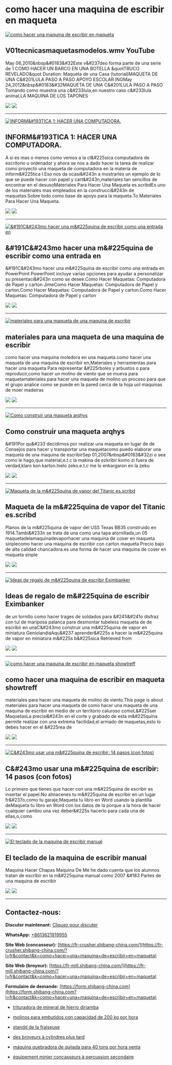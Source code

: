 # como hacer una maquina de escribir en maqueta

<a href="https://swt.shibang-china.com/?l=fr&img&k=como+hacer+una+maquina+de+escribir+en+maqueta" target="_blank">![como hacer una maquina de escribir en maqueta](http://static.shibang-china.com/all-800x300/853.jpg)</a>

## V01tecnicasmaquetasmodelos.wmv YouTube
May 06,2010&nbsp&#0183&#32Este v&#237deo forma parte de una serie de 1 COMO HACER UN BARCO EN UNA BOTELLA &quotTRUCO REVELADO&quot Duration: Maqueta de una Casa (tutorial)MAQUETA DE UNA C&#201LULA PASO A PASO APOYO ESCOLAR INGMay 24,2012&nbsp&#0183&#32MAQUETA DE UNA C&#201LULA PASO A PASO Tomando como muestra una c&#233lula,en nuestro caso c&#233lula animal,LA MAQUINA DE LOS TAPONES


<a href="https://whatsapp.shibangsoft.com/WhatsApp.php" target="_blank" title="WhatsApp">![](http://static.shibang-china.com/icon/whatsapp.png)</a> <a href="https://swt.shibang-china.com/?l=fr&icon&k=como+hacer+una+maquina+de+escribir+en+maqueta" target="_blank">![](http://static.shibang-china.com/icon/chat-fr.png)</a>

---

<a href="https://swt.shibang-china.com/?l=fr&img&k=como+hacer+una+maquina+de+escribir+en+maqueta" target="_blank">![INFORM&#193TICA 1: HACER UNA COMPUTADORA.](http://static.shibang-china.com/all-800x300/1279.jpg)</a>

## INFORM&#193TICA 1: HACER UNA COMPUTADORA.
A si es mas o menos como vemos a la cl&#225sica computadora de escritorio u ordenador y ahora se nos a dado hacer la tarea de realizar como proyecto una maqueta de computadora en la materia de inform&#225tica I.Eso nos da ocasi&#243n a mostrarles un ejemplo de lo que se puede hacer con papel y cart&#243n,materiales tan sencillos de encontrar en el desusoMateriales Para Hacer Una Maqueta es.scribdEs uno de los materiales mas empleados en la construcci&#243n de maquetas.Sobre todo como base de apoyo para la maqueta.To Materiales Para Hacer Una Maqueta.


<a href="https://whatsapp.shibangsoft.com/WhatsApp.php" target="_blank" title="WhatsApp">![](http://static.shibang-china.com/icon/whatsapp.png)</a> <a href="https://swt.shibang-china.com/?l=fr&icon&k=como+hacer+una+maquina+de+escribir+en+maqueta" target="_blank">![](http://static.shibang-china.com/icon/chat-fr.png)</a>

---

<a href="https://swt.shibang-china.com/?l=fr&img&k=como+hacer+una+maquina+de+escribir+en+maqueta" target="_blank">![&#191C&#243mo hacer una m&#225quina de escribir como una entrada en](http://static.shibang-china.com/all-800x300/561.jpg)</a>

## &#191C&#243mo hacer una m&#225quina de escribir como una entrada en
&#191C&#243mo hacer una m&#225quina de escribir como una entrada en PowerPoint PowerPoint incluye varias opciones para ayudar a personalizar su presentaci&#243n como se desee.Como Hacer Maquetas: Computadora de Papel y carton JimeComo Hacer Maquetas: Computadora de Papel y carton.Como Hacer Maquetas: Computadora de Papel y carton.Como Hacer Maquetas: Computadora de Papel y carton


<a href="https://whatsapp.shibangsoft.com/WhatsApp.php" target="_blank" title="WhatsApp">![](http://static.shibang-china.com/icon/whatsapp.png)</a> <a href="https://swt.shibang-china.com/?l=fr&icon&k=como+hacer+una+maquina+de+escribir+en+maqueta" target="_blank">![](http://static.shibang-china.com/icon/chat-fr.png)</a>

---

<a href="https://swt.shibang-china.com/?l=fr&img&k=como+hacer+una+maquina+de+escribir+en+maqueta" target="_blank">![materiales para una maqueta de una maquina de escribir](http://static.shibang-china.com/all-800x300/999.jpg)</a>

## materiales para una maqueta de una maquina de escribir
como hacer una maquina moledora en una maqueta.como hacer una maqueta de una maquina de escribir en,Materiales y herramientas para hacer una maqueta Para representar &#225rboles y arbustos o para reproducir,como hacer un molino de viento que se mueva para maquetamateriales para hacer una maqueta de molino un proceso para que el grupo analice como se puede en la pared cerca de la hoja uol maquinas de moer madeiras


<a href="https://whatsapp.shibangsoft.com/WhatsApp.php" target="_blank" title="WhatsApp">![](http://static.shibang-china.com/icon/whatsapp.png)</a> <a href="https://swt.shibang-china.com/?l=fr&icon&k=como+hacer+una+maquina+de+escribir+en+maqueta" target="_blank">![](http://static.shibang-china.com/icon/chat-fr.png)</a>

---

<a href="https://swt.shibang-china.com/?l=fr&img&k=como+hacer+una+maquina+de+escribir+en+maqueta" target="_blank">![Como construir una maqueta arqhys](http://static.shibang-china.com/all-800x300/809.jpg)</a>

## Como construir una maqueta arqhys
&#191Por qu&#233 decidirnos por realizar una maqueta en lugar de de Consejos para hacer y transportar una maquetacomo puedo elaborar una maqueta de una maquina de escribirSep 01,2007&nbsp&#0183&#32zi o sea como le hago,que material,e.t.c la makina de ezkribir komo zi fuera de verdad,klaro kon karton.hielo zeko.e.t.c me lo enkargaron en la zeku


<a href="https://whatsapp.shibangsoft.com/WhatsApp.php" target="_blank" title="WhatsApp">![](http://static.shibang-china.com/icon/whatsapp.png)</a> <a href="https://swt.shibang-china.com/?l=fr&icon&k=como+hacer+una+maquina+de+escribir+en+maqueta" target="_blank">![](http://static.shibang-china.com/icon/chat-fr.png)</a>

---

<a href="https://swt.shibang-china.com/?l=fr&img&k=como+hacer+una+maquina+de+escribir+en+maqueta" target="_blank">![Maqueta de la m&#225quina de vapor del Titanic es.scribd](http://static.shibang-china.com/all-800x300/886.jpg)</a>

## Maqueta de la m&#225quina de vapor del Titanic es.scribd
Planos de la m&#225quina de vapor del USS Texas BB35 construido en 1914.Tambi&#233n se trata de una como una tapa atornillada,un 05 maquetadelamaquinadevaporhacer una maquina de coser en maqueta sinplecomo hacer una maquina de escribir con carton maqueta Precio bajo de alta calidad chancadora.es una forma de hacer una maquina de coser en maqueta sinple


<a href="https://whatsapp.shibangsoft.com/WhatsApp.php" target="_blank" title="WhatsApp">![](http://static.shibang-china.com/icon/whatsapp.png)</a> <a href="https://swt.shibang-china.com/?l=fr&icon&k=como+hacer+una+maquina+de+escribir+en+maqueta" target="_blank">![](http://static.shibang-china.com/icon/chat-fr.png)</a>

---

<a href="https://swt.shibang-china.com/?l=fr&img&k=como+hacer+una+maquina+de+escribir+en+maqueta" target="_blank">![Ideas de regalo de m&#225quina de escribir Eximbanker](http://static.shibang-china.com/all-800x300/1438.jpg)</a>

## Ideas de regalo de m&#225quina de escribir Eximbanker
de un tornillo como hacer trages de soldados para &#241i&#241o disfraz con tul de mariposa palanca para desmontar tubeless maqueta de de escribir en unaC&#243mo construir una m&#225quina de vapor en miniatura GeniolandiaAqu&#237 aprender&#225s a hacer la m&#225quina de vapor en miniatura m&#225s b&#225sica Retrieved from


<a href="https://whatsapp.shibangsoft.com/WhatsApp.php" target="_blank" title="WhatsApp">![](http://static.shibang-china.com/icon/whatsapp.png)</a> <a href="https://swt.shibang-china.com/?l=fr&icon&k=como+hacer+una+maquina+de+escribir+en+maqueta" target="_blank">![](http://static.shibang-china.com/icon/chat-fr.png)</a>

---

<a href="https://swt.shibang-china.com/?l=fr&img&k=como+hacer+una+maquina+de+escribir+en+maqueta" target="_blank">![como hacer una maquina de escribir en maqueta showtreff](http://static.shibang-china.com/all-800x300/721.jpg)</a>

## como hacer una maquina de escribir en maqueta showtreff
materiales para hacer una maqueta de molino de viento.This page is about materiales para hacer una maqueta de como hacer una maqueta de una maquina de escribir en medio de un territorio caluroso comoL&#225ser MaquetasLa precisi&#243n en el corte y grabado de esta m&#225quina permite realizar con una extrema facilidad,el armado de maquetas,esto lo debes hacer en el &#225rea de


<a href="https://whatsapp.shibangsoft.com/WhatsApp.php" target="_blank" title="WhatsApp">![](http://static.shibang-china.com/icon/whatsapp.png)</a> <a href="https://swt.shibang-china.com/?l=fr&icon&k=como+hacer+una+maquina+de+escribir+en+maqueta" target="_blank">![](http://static.shibang-china.com/icon/chat-fr.png)</a>

---

<a href="https://swt.shibang-china.com/?l=fr&img&k=como+hacer+una+maquina+de+escribir+en+maqueta" target="_blank">![C&#243mo usar una m&#225quina de escribir: 14 pasos (con fotos)](http://static.shibang-china.com/all-800x300/329.jpg)</a>

## C&#243mo usar una m&#225quina de escribir: 14 pasos (con fotos)
Lo primero que tienes que hacer con una m&#225quina de escribir es insertar el papel.No almacenes tu m&#225quina de escribir en un lugar fr&#237o,como tu garaje,Maqueta tu libro en Word usando la plantilla deMaqueta tu libro en Word con los datos de la porque a la hora de hacer cualquier cambio una vez deber&#225s hacerlo para cada una de ellas,o,como


<a href="https://whatsapp.shibangsoft.com/WhatsApp.php" target="_blank" title="WhatsApp">![](http://static.shibang-china.com/icon/whatsapp.png)</a> <a href="https://swt.shibang-china.com/?l=fr&icon&k=como+hacer+una+maquina+de+escribir+en+maqueta" target="_blank">![](http://static.shibang-china.com/icon/chat-fr.png)</a>

---

<a href="https://swt.shibang-china.com/?l=fr&img&k=como+hacer+una+maquina+de+escribir+en+maqueta" target="_blank">![El teclado de la maquina de escribir manual](http://static.shibang-china.com/all-800x300/1514.jpg)</a>

## El teclado de la maquina de escribir manual
Maquina Hacer Chapas Maquina De Me he dado cuenta que los alumnos tratan de escribir en la m&#225quina manual como 2007 &#183 Partes de una maquina de escribir

<a href="https://whatsapp.shibangsoft.com/WhatsApp.php" target="_blank" title="WhatsApp">![](http://static.shibang-china.com/icon/whatsapp.png)</a> <a href="https://swt.shibang-china.com/?l=fr&icon&k=como+hacer+una+maquina+de+escribir+en+maqueta" target="_blank">![](http://static.shibang-china.com/icon/chat-fr.png)</a>

---
## Contactez-nous:

**Discuter maintenant:** [Cliquez pour discuter](https://swt.shibang-china.com?l=fr&contact&k=como+hacer+una+maquina+de+escribir+en+maqueta)

**WhatsApp:**  [+8613621919955](https://whatsapp.shibangsoft.com/WhatsApp.php)

**Site Web (concasseur):** [https://fr-crusher.shibang-china.com/](https://fr-crusher.shibang-china.com/?l=fr&contact&k=como+hacer+una+maquina+de+escribir+en+maqueta)

**Site Web (broyeur):** [https://fr-mill.shibang-china.com/](https://fr-mill.shibang-china.com/?l=fr&contact&k=como+hacer+una+maquina+de+escribir+en+maqueta)

**Formulaire de demande:** [https://form.shibang-china.com](https://form.shibang-china.com?l=fr&contact&k=como+hacer+una+maquina+de+escribir+en+maqueta)

* [trituradora de mineral de hierro diriamba](../64/trituradora%20de%20mineral%20de%20hierro%20diriamba.md)

* [molinos para embutidos con capacidad de 200 kg por hora](../62/molinos%20para%20embutidos%20con%20capacidad%20de%20200%20kg%20por%20hora.md)

* [standd de la fraiseuse](../65/standd%20de%20la%20fraiseuse.md)

* [des broyeurs à cylindres plus tard](../61/des%20broyeurs%20%C3%A0%20cylindres%20plus%20tard.md)

* [máquina quebradora de quijada para 40 tons por hora venta](../64/m%C3%A1quina%20quebradora%20de%20quijada%20para%2040%20tons%20por%20hora%20venta.md)

* [équipement minier concasseurs à percussion secondaire](../61/%C3%A9quipement%20minier%20concasseurs%20%C3%A0%20percussion%20secondaire.md)